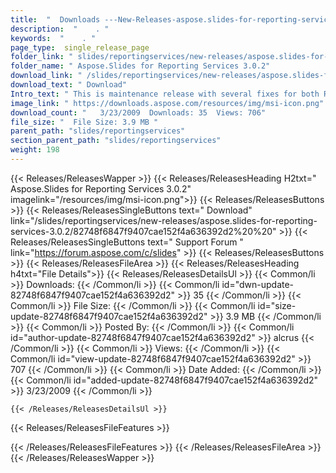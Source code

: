 ```yaml
---
title:  "  Downloads ---New-Releases-aspose.slides-for-reporting-services-3.0.2 . " 
description:  "    . " 
keywords:  "    . " 
page_type:  single_release_page
folder_link: " slides/reportingservices/new-releases/aspose.slides-for-reporting-services-3.0.2/"
folder_name: " Aspose.Slides for Reporting Services 3.0.2"
download_link: " /slides/reportingservices/new-releases/aspose.slides-for-reporting-services-3.0.2/82748f6847f9407cae152f4a636392d2"
download_text: " Download"
Intro_text: " This is maintenance release with several fixes for both Reporting Services 2005 ..."
image_link: " https://downloads.aspose.com/resources/img/msi-icon.png"
download_count: "   3/23/2009  Downloads: 35  Views: 706"
file_size: "  File Size: 3.9 MB "
parent_path: "slides/reportingservices"
section_parent_path: "slides/reportingservices"
weight: 198 
---
```


{{< Releases/ReleasesWapper >}}
  {{< Releases/ReleasesHeading H2txt=" Aspose.Slides for Reporting Services 3.0.2" imagelink="/resources/img/msi-icon.png">}}
  {{< Releases/ReleasesButtons >}}
    {{< Releases/ReleasesSingleButtons text=" Download" link="/slides/reportingservices/new-releases/aspose.slides-for-reporting-services-3.0.2/82748f6847f9407cae152f4a636392d2%20%20" >}}
    {{< Releases/ReleasesSingleButtons text=" Support Forum " link="https://forum.aspose.com/c/slides" >}}
  {{< Releases/ReleasesButtons >}}
  {{< Releases/ReleasesFileArea >}}
    {{< Releases/ReleasesHeading h4txt="File Details">}}
    {{< Releases/ReleasesDetailsUl >}}
            {{< Common/li  >}} Downloads: {{< /Common/li >}} 
      {{< Common/li id="dwn-update-82748f6847f9407cae152f4a636392d2" >}} 35 {{< /Common/li >}} 
      {{< Common/li  >}} File Size: {{< /Common/li >}} 
      {{< Common/li id="size-update-82748f6847f9407cae152f4a636392d2" >}} 3.9 MB {{< /Common/li >}} 
      {{< Common/li  >}} Posted By: {{< /Common/li >}} 
      {{< Common/li id="author-update-82748f6847f9407cae152f4a636392d2" >}} alcrus {{< /Common/li >}} 
      {{< Common/li  >}} Views: {{< /Common/li >}} 
      {{< Common/li id="view-update-82748f6847f9407cae152f4a636392d2" >}} 707 {{< /Common/li >}} 
      {{< Common/li  >}} Date Added: {{< /Common/li >}} 
      {{< Common/li id="added-update-82748f6847f9407cae152f4a636392d2" >}} 3/23/2009 {{< /Common/li >}} 

    {{< /Releases/ReleasesDetailsUl >}}

  {{< Releases/ReleasesFileFeatures >}}
      
  {{< /Releases/ReleasesFileFeatures >}}
 {{< /Releases/ReleasesFileArea >}}
{{< /Releases/ReleasesWapper >}}



